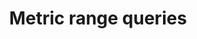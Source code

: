 ---
title: Metric range queries
excerpt: >-
  The easiest way to build query is through UI, you could first create an
  insight chart, and then **Export as cURL**.


  ![screenshot](https://raw.githubusercontent.com/sentioxyz/docs/v1.0/.gitbook/assets/image%20(101).png)
api:
  file: sentio-api.json
  operationId: QueryRange
deprecated: false
hidden: false
metadata:
  title: ''
  description: ''
  robots: index
next:
  description: ''
---